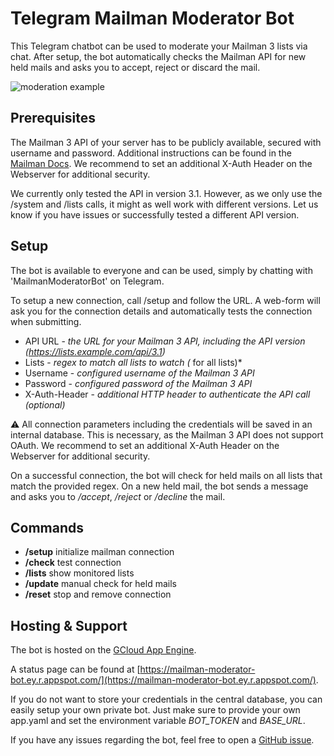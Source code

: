# Telegram Mailman Moderator Bot

This Telegram chatbot can be used to moderate your Mailman 3 lists via chat.
After setup, the bot automatically checks the Mailman API for new held mails and asks you to accept, reject or discard the mail.

![moderation example](https://raw.githubusercontent.com/tkupek/telegram-mailman-bot/master/doc/moderation-example.jpg)

## Prerequisites
The Mailman 3 API of your server has to be publicly available, secured with username and password.
Additional instructions can be found in the [Mailman Docs](https://docs.mailman3.org/projects/mailman/en/latest/src/mailman/rest/docs/rest.html).
We recommend to set an additional X-Auth Header on the Webserver for additional security.

We currently only tested the API in version 3.1. However, as we only use the /system and /lists calls, it might as well work with different versions.
Let us know if you have issues or successfully tested a different API version.

## Setup
The bot is available to everyone and can be used, simply by chatting with 'MailmanModeratorBot' on Telegram.

To setup a new connection, call /setup and follow the URL.
A web-form will ask you for the connection details and automatically tests the connection when submitting.

- API URL - *the URL for your Mailman 3 API, including the API version (https://lists.example.com/api/3.1)*
- Lists - *regex to match all lists to watch (* for all lists)*
- Username - *configured username of the Mailman 3 API*
- Password - *configured password of the Mailman 3 API*
- X-Auth-Header - *additional HTTP header to authenticate the API call (optional)*

⚠️ All connection parameters including the credentials will be saved in an internal database. This is necessary, as the Mailman 3 API does not support OAuth. We recommend to set an additional X-Auth Header on the Webserver for additional security.

On a successful connection, the bot will check for held mails on all lists that match the provided regex. On a new held mail, the bot sends a message and asks you to */accept*, */reject* or */decline* the mail.

## Commands
- **/setup** initialize mailman connection
- **/check** test connection
- **/lists** show monitored lists
- **/update** manual check for held mails
- **/reset** stop and remove connection

## Hosting & Support
The bot is hosted on the [GCloud App Engine](https://cloud.google.com/appengine).

A status page can be found at [https://mailman-moderator-bot.ey.r.appspot.com/](https://mailman-moderator-bot.ey.r.appspot.com/).

If you do not want to store your credentials in the central database, you can easily setup your own private bot. Just make sure to provide your own app.yaml and set the environment variable *BOT_TOKEN* and *BASE_URL*.

If you have any issues regarding the bot, feel free to open a [GitHub issue](https://github.com/tkupek/telegram-mailman-bot/issues).
